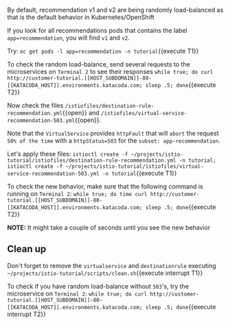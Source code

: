 By default, recommendation v1 and v2 are being randomly load-balanced as that is the default behavior in Kubernetes/OpenShift

If you look for all recommendations pods that contains the label `app=recommendation`, you will find `v1` and `v2`.

Try: `oc get pods -l app=recommendation -n tutorial`{{execute T1}}

To check the random load-balance, send several requests to the microservices on `Terminal 2` to see their responses
`while true; do curl http://customer-tutorial.[[HOST_SUBDOMAIN]]-80-[[KATACODA_HOST]].environments.katacoda.com; sleep .5; done`{{execute T2}}

Now check the files `/istiofiles/destination-rule-recommendation.yml`{{open}} and `/istiofiles/virtual-service-recommendation-503.yml`{{open}}.

Note that the `VirtualService` provides `httpFault` that will `abort` the request `50% of the time` with a `httpStatus=503` for the `subset: app-recommendation`.

Let's apply these files: `istioctl create -f ~/projects/istio-tutorial/istiofiles/destination-rule-recommendation.yml -n tutorial; istioctl create -f ~/projects/istio-tutorial/istiofiles/virtual-service-recommendation-503.yml -n tutorial`{{execute T1}}

To check the new behavior, make sure that the following command is running on `Terminal 2`:
`while true; do time curl http://customer-tutorial.[[HOST_SUBDOMAIN]]-80-[[KATACODA_HOST]].environments.katacoda.com; sleep .5; done`{{execute T2}}

**NOTE:** It might take a couple of seconds until you see the new behavior

## Clean up

Don't forget to remove the `virtualservice` and `destinationrule` executing `~/projects/istio-tutorial/scripts/clean.sh`{{execute interrupt T1}}

To check if you have random load-balance without `503`'s, try the microservice on `Terminal 2`: `while true; do curl http://customer-tutorial.[[HOST_SUBDOMAIN]]-80-[[KATACODA_HOST]].environments.katacoda.com; sleep .5; done`{{execute interrupt T2}}


